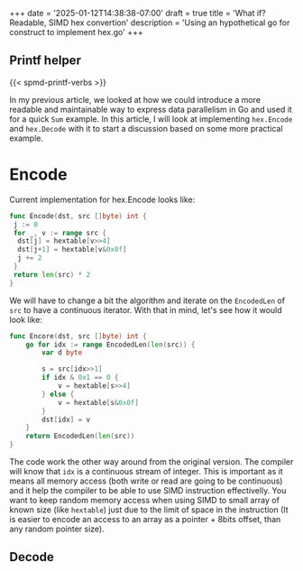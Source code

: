 +++
date = '2025-01-12T14:38:38-07:00'
draft = true
title = 'What if? Readable, SIMD hex convertion'
description = 'Using an hypothetical go for construct to implement hex.go'
+++

## Printf helper

{{< spmd-printf-verbs >}}

In my previous article, we looked at how we could introduce a more readable and maintainable way to express data parallelism in Go and used it for a quick `Sum` example. In this article, I will look at implementing `hex.Encode` and `hex.Decode` with it to start a discussion based on some more practical example.

# Encode

Current implementation for hex.Encode looks like:

```go
func Encode(dst, src []byte) int {
 j := 0
 for _, v := range src {
  dst[j] = hextable[v>>4]
  dst[j+1] = hextable[v&0x0f]
  j += 2
 }
 return len(src) * 2
}
```

We will have to change a bit the algorithm and iterate on the `EncodedLen` of `src` to have a continuous iterator. With that in mind, let's see how it would look like:

```go
func Encore(dst, src []byte) int {
    go for idx := range EncodedLen(len(src)) {
        var d byte

        s = src[idx>>1]
        if idx & 0x1 == 0 {
            v = hextable[s>>4]
        } else {
            v = hextable[s&0x0f]
        }
        dst[idx] = v
    }
    return EncodedLen(len(src))
}
```

The code work the other way around from the original version. The compiler will know that `idx` is a continuous stream of integer. This is important as it means all memory access (both write or read are going to be continuous) and it help the compiler to be able to use SIMD instruction effectivelly. You want to keep random memory access when using SIMD to small array of known size (like `hextable`) just due to the limit of space in the instruction (It is easier to encode an access to an array as a pointer + 8bits offset, than any random pointer size).

## Decode
